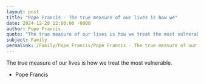 ```yaml
---
layout: post
title: "Pope Francis - The true measure of our lives is how we"
date: 2024-12-28 12:00:00 -0000
author: Pope Francis
quote: "The true measure of our lives is how we treat the most vulnerable."
subject: Family
permalink: /Family/Pope Francis/Pope Francis - The true measure of our lives is how we
---
```


The true measure of our lives is how we treat the most vulnerable.

- Pope Francis
